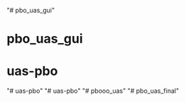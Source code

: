 "# pbo_uas_gui" 
# pbo_uas_gui
# uas-pbo
"# uas-pbo" 
"# uas-pbo" 
"# pbooo_uas" 
"# pbo_uas_final" 
